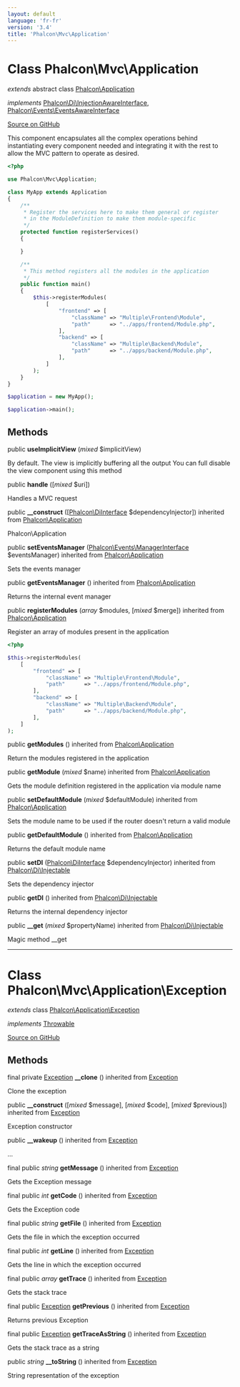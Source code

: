 ```yaml
---
layout: default
language: 'fr-fr'
version: '3.4'
title: 'Phalcon\Mvc\Application'
---
```

# Class **Phalcon\Mvc\Application**

*extends* abstract class [Phalcon\Application](/3.4/en/api/Phalcon_Application)

*implements* [Phalcon\Di\InjectionAwareInterface](/3.4/en/api/Phalcon_Di), [Phalcon\Events\EventsAwareInterface](/3.4/en/api/Phalcon_Events)

<a href="https://github.com/phalcon/cphalcon/tree/v3.4.0/phalcon/mvc/application.zep" class="btn btn-default btn-sm">Source on GitHub</a>

This component encapsulates all the complex operations behind instantiating every component
needed and integrating it with the rest to allow the MVC pattern to operate as desired.

```php
<?php

use Phalcon\Mvc\Application;

class MyApp extends Application
{
    /**
     * Register the services here to make them general or register
     * in the ModuleDefinition to make them module-specific
     */
    protected function registerServices()
    {

    }

    /**
     * This method registers all the modules in the application
     */
    public function main()
    {
        $this->registerModules(
            [
                "frontend" => [
                    "className" => "Multiple\Frontend\Module",
                    "path"      => "../apps/frontend/Module.php",
                ],
                "backend" => [
                    "className" => "Multiple\Backend\Module",
                    "path"      => "../apps/backend/Module.php",
                ],
            ]
        );
    }
}

$application = new MyApp();

$application->main();

```


## Methods
public  **useImplicitView** (*mixed* $implicitView)

By default. The view is implicitly buffering all the output
You can full disable the view component using this method



public  **handle** ([*mixed* $uri])

Handles a MVC request



public  **__construct** ([[Phalcon\DiInterface](/3.4/en/api/Phalcon_Di) $dependencyInjector]) inherited from [Phalcon\Application](/3.4/en/api/Phalcon_Application)

Phalcon\Application



public  **setEventsManager** ([Phalcon\Events\ManagerInterface](/3.4/en/api/Phalcon_Events) $eventsManager) inherited from [Phalcon\Application](/3.4/en/api/Phalcon_Application)

Sets the events manager



public  **getEventsManager** () inherited from [Phalcon\Application](/3.4/en/api/Phalcon_Application)

Returns the internal event manager



public  **registerModules** (*array* $modules, [*mixed* $merge]) inherited from [Phalcon\Application](/3.4/en/api/Phalcon_Application)

Register an array of modules present in the application

```php
<?php

$this->registerModules(
    [
        "frontend" => [
            "className" => "Multiple\Frontend\Module",
            "path"      => "../apps/frontend/Module.php",
        ],
        "backend" => [
            "className" => "Multiple\Backend\Module",
            "path"      => "../apps/backend/Module.php",
        ],
    ]
);

```



public  **getModules** () inherited from [Phalcon\Application](/3.4/en/api/Phalcon_Application)

Return the modules registered in the application



public  **getModule** (*mixed* $name) inherited from [Phalcon\Application](/3.4/en/api/Phalcon_Application)

Gets the module definition registered in the application via module name



public  **setDefaultModule** (*mixed* $defaultModule) inherited from [Phalcon\Application](/3.4/en/api/Phalcon_Application)

Sets the module name to be used if the router doesn't return a valid module



public  **getDefaultModule** () inherited from [Phalcon\Application](/3.4/en/api/Phalcon_Application)

Returns the default module name



public  **setDI** ([Phalcon\DiInterface](/3.4/en/api/Phalcon_Di) $dependencyInjector) inherited from [Phalcon\Di\Injectable](/3.4/en/api/Phalcon_Di)

Sets the dependency injector



public  **getDI** () inherited from [Phalcon\Di\Injectable](/3.4/en/api/Phalcon_Di)

Returns the internal dependency injector



public  **__get** (*mixed* $propertyName) inherited from [Phalcon\Di\Injectable](/3.4/en/api/Phalcon_Di)

Magic method __get




<hr>

# Class **Phalcon\Mvc\Application\Exception**

*extends* class [Phalcon\Application\Exception](/3.4/en/api/Phalcon_Application_Exception)

*implements* [Throwable](http://php.net/manual/en/class.throwable.php)

<a href="https://github.com/phalcon/cphalcon/tree/v3.4.0/phalcon/mvc/application/exception.zep" class="btn btn-default btn-sm">Source on GitHub</a>

## Methods
final private [Exception](http://php.net/manual/en/class.exception.php) **__clone** () inherited from [Exception](http://php.net/manual/en/class.exception.php)

Clone the exception



public  **__construct** ([*mixed* $message], [*mixed* $code], [*mixed* $previous]) inherited from [Exception](http://php.net/manual/en/class.exception.php)

Exception constructor



public  **__wakeup** () inherited from [Exception](http://php.net/manual/en/class.exception.php)

...


final public *string* **getMessage** () inherited from [Exception](http://php.net/manual/en/class.exception.php)

Gets the Exception message



final public *int* **getCode** () inherited from [Exception](http://php.net/manual/en/class.exception.php)

Gets the Exception code



final public *string* **getFile** () inherited from [Exception](http://php.net/manual/en/class.exception.php)

Gets the file in which the exception occurred



final public *int* **getLine** () inherited from [Exception](http://php.net/manual/en/class.exception.php)

Gets the line in which the exception occurred



final public *array* **getTrace** () inherited from [Exception](http://php.net/manual/en/class.exception.php)

Gets the stack trace



final public [Exception](http://php.net/manual/en/class.exception.php) **getPrevious** () inherited from [Exception](http://php.net/manual/en/class.exception.php)

Returns previous Exception



final public [Exception](http://php.net/manual/en/class.exception.php) **getTraceAsString** () inherited from [Exception](http://php.net/manual/en/class.exception.php)

Gets the stack trace as a string



public *string* **__toString** () inherited from [Exception](http://php.net/manual/en/class.exception.php)

String representation of the exception




